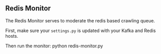 ## Redis Monitor

The Redis Monitor serves to moderate the redis based crawling queue.

First, make sure your `settings.py` is updated with your Kafka and Redis hosts.

Then run the monitor:
python redis-monitor.py

<todo>
